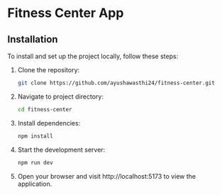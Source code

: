 # Fitness Center App

## Installation

To install and set up the project locally, follow these steps:

1. Clone the repository:
   ```bash
   git clone https://github.com/ayushawasthi24/fitness-center.git
   ```
2. Navigate to project directory:
   ```bash
   cd fitness-center
   ```
3. Install dependencies:
   ```bash
   npm install
   ```
4. Start the development server:
   ```bash
   npm run dev
   ```
5. Open your browser and visit http://localhost:5173 to view the application.
